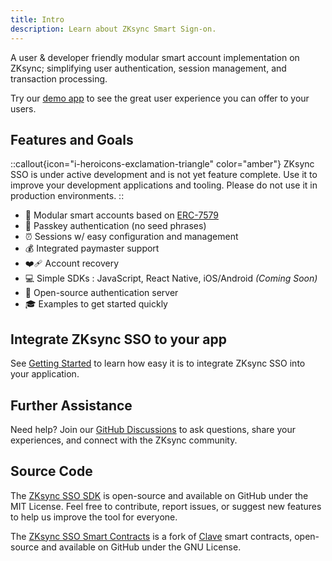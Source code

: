 ```yaml
---
title: Intro
description: Learn about ZKsync Smart Sign-on.
---
```


A user & developer friendly modular smart account implementation on ZKsync;
simplifying user authentication, session management, and transaction processing.

Try our [demo app](https://nft.zksync.dev) to see the great user experience you can offer to your users.

## Features and Goals

::callout{icon="i-heroicons-exclamation-triangle" color="amber"}
ZKsync SSO is under active development and is not yet feature complete.
Use it to improve your development applications and tooling.
Please do not use it in production environments.
::

- 🧩 Modular smart accounts based on
  [ERC-7579](https://eips.ethereum.org/EIPS/eip-7579#modules)
- 🔑 Passkey authentication (no seed phrases)
- ⏰ Sessions w/ easy configuration and management
- 💰 Integrated paymaster support
- ❤️‍🩹 Account recovery
- 💻 Simple SDKs : JavaScript, React Native, iOS/Android _(Coming Soon)_
- 🤝 Open-source authentication server
- 🎓 Examples to get started quickly

## Integrate ZKsync SSO to your app

See [Getting Started](/zksync-era/unique-features/zksync-sso/getting-started) to learn how easy it is to integrate ZKsync SSO into your application.

## Further Assistance

Need help? Join our [GitHub Discussions](%%zk_git_repo_zksync-developers%%/discussions/)
to ask questions, share your experiences, and connect with the ZKsync community.

## Source Code

The [ZKsync SSO SDK](https://github.com/matter-labs/zksync-sso)
is open-source and available on GitHub under the MIT License.
Feel free to contribute, report issues, or suggest new features to help us improve the tool for everyone.

The [ZKsync SSO Smart Contracts](https://github.com/matter-labs/zksync-sso-clave-contracts)
is a fork of [Clave](https://github.com/getclave/clave-contracts) smart contracts, open-source and available on GitHub under the GNU License.
